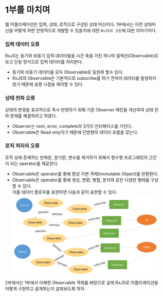 # 1부를 마치며
웹 어플리케이션은 입력, 상태, 로직으로 구성된 상태 머신이다. 
1부에서는 이런 상태머신을 어떻게 하면 안정적으로 개발할 수 있을지에 대한 `RxJS의 고민`에 대한 이야기이다.

### 입력 데이터 오류
RxJS는 동기와 비동기 입력 데이터들을 시간 축을 가진 하나의 컬렉션(Observable)로 보고 단일 방식으로 입력 데이터를 처리한다.

- 동기와 비동기 데이터를 모두 Observable로 일원화 할수 있다.
- RxJS의 Observable은 기본적으로 subscribe를 하기 전까지 데이터를 발생하지 않기 때문에 실행 시점을 제어할 수 있다.

### 상태 전파 오류
상태의 변경을 효과적으로 즉시 반영하기 위해 기존 Observer 패턴을 개선하여 상태 전파 문제를 해결하려고 하였다.
- Observer는 next, error, complete의 3가지 인터페이스를 가진다.
- Observable은 Read only이기 때문에 단방향의 데이터 흐름을 갖는다.

### 로직 처리의 오류
로직 상에 존재하는 반복문, 분기문, 변수를 제거하기 위해서 함수형 프로그래밍의 근간이 되는 operator를 제공한다.

- Observable은 operator를 통해 항상 가변 객체(Immutable Object)를 반환한다.
- Observable은 operator를 통해 생성, 변환, 병합, 분리와 같은 다양한 형태를 구성할 수 있다.  
이를 데이터 플로우를 표현하면 다음과 같이 표현할 수 있다.
![flow](../resources/flow.png)

2부에서는 1부에서 이해한 Observable 객체를 바탕으로 실제 RxJS로 어플리케이션을 어떻게 구현하고 설계하는지 살펴보도록 하자.
